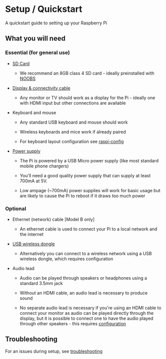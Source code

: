 # Setup / Quickstart

A quickstart guide to setting up your Raspberry Pi

## What you will need

### Essential (for general use)

- [SD Card](../installation/sd-cards.md)
    - We recommend an 8GB class 4 SD card - ideally preinstalled with [NOOBS](../installation/noobs.md)

- [Display & connectivity cable](monitor-connection.md)
    - Any monitor or TV should work as a display for the Pi - ideally one with HDMI input but other connections are available

- Keyboard and mouse
    - Any standard USB keyboard and mouse should work

    - Wireless keyboards and mice work if already paired

    - For keyboard layout configuration see [raspi-config](../configuration/raspi-config.md)

- [Power supply](../hardware/raspberrypi/power.md)
    - The Pi is powered by a USB Micro power supply (like most standard mobile phone chargers)

    - You'll need a good quality power supply that can supply at least 700mA at 5V.

    - Low ampage (~700mA) power supplies  will work for basic usage but are likely to cause the Pi to reboot if it draws too much power

### Optional

- Ethernet (network) cable [Model B only]
    - An ethernet cable is used to connect your Pi to a local network and the internet

- [USB wireless dongle](../configuration/wireless.md)
    - Alternatively you can connect to a wireless network using a USB wireless dongle, which requires configuration

- Audio lead
    - Audio can be played through speakers or headphones using a standard 3.5mm jack

    - Without an HDMI cable, an audio lead is necessary to produce sound

    - No separate audio lead is necessary if you're using an HDMI cable to connect your monitor as audio can be played directly through the display, but it is possible to connect one to have the audio played through other speakers - this requires [configuration](../configuration/audio-config.md)

## Troubleshooting

For an issues during setup, see [troubleshooting](../troubleshooting/README.md)
